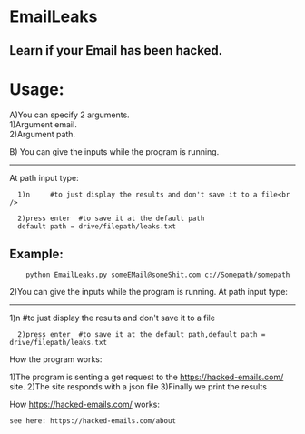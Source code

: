 # EmailLeaks

<h2>Learn if your Email has been hacked.</h2>

<h1>Usage:</h1>

   A)You can specify 2 arguments.<br />
     1)Argument email.<br />
     2)Argument path.<br />
     
   B)
     You can give the inputs while the program is running.
     <hr />
     At path input type:

      1)n     #to just display the results and don't save it to a file<br />
      
      2)press enter  #to save it at the default path
      default path = drive/filepath/leaks.txt
      
      
<h2>Example:</h2>

        python EmailLeaks.py someEMail@someShit.com c://Somepath/somepath
   

   2)You can give the inputs while the program is running.
   At path input type:
    <hr />
      1)n     #to just display the results and don't save it to a file
      
      2)press enter  #to save it at the default path,default path = drive/filepath/leaks.txt
   

How the program works:
 
1)The program is senting a get request to the https://hacked-emails.com/ site.
2)The site responds with a json file
3)Finally we print the results

How https://hacked-emails.com/ works:
    
    see here: https://hacked-emails.com/about
